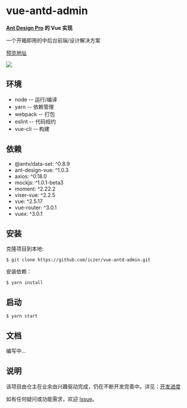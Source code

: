 # vue-antd-admin
**[Ant Design Pro](https://github.com/ant-design/ant-design-pro) 的 Vue 实现**

一个开箱即用的中后台前端/设计解决方案

[预览地址](https://iczer.gitee.io/vue-antd-pro)

![](https://github.com/iczer/vue-antd-admin/blob/master/static/img/preview.jpg)
## 环境
* node -- 运行/编译
* yarn -- 依赖管理
* webpack -- 打包
* eslint -- 代码规约
* vue-cli -- 构建
## 依赖
* @antv/data-set: ^0.8.9
* ant-design-vue: ^1.0.3
* axios: ^0.18.0
* mockjs: ^1.0.1-beta3
* moment: ^2.22.2
* viser-vue: ^2.2.5
* vue: ^2.5.17
* vue-router: ^3.0.1
* vuex: ^3.0.1
## 安装
克隆项目到本地:
```
$ git clone https://github.com/iczer/vue-antd-admin.git
```
安装依赖：
```
$ yarn install
```
## 启动
```
$ yarn start
```
## 文档
编写中...
## 说明
该项目由仓主在业余由兴趣驱动完成，仍在不断开发完善中。详见：[开发进度](https://github.com/iczer/vue-antd-admin/projects/1)

如有任何疑问或功能需求，欢迎 [Issue](https://github.com/iczer/vue-antd-admin/issues)。
